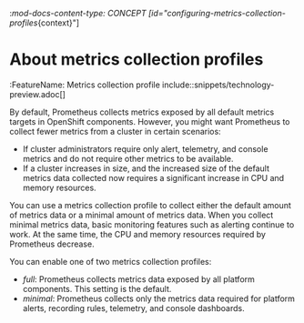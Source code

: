 :_mod-docs-content-type: CONCEPT
[id="configuring-metrics-collection-profiles_{context}"]
# About metrics collection profiles

:FeatureName: Metrics collection profile
include::snippets/technology-preview.adoc[]

By default, Prometheus collects metrics exposed by all default metrics targets in OpenShift components.
However, you might want Prometheus to collect fewer metrics from a cluster in certain scenarios:

* If cluster administrators require only alert, telemetry, and console metrics and do not require other metrics to be available.
* If a cluster increases in size, and the increased size of the default metrics data collected now requires a significant increase in CPU and memory resources.

You can use a metrics collection profile to collect either the default amount of metrics data or a minimal amount of metrics data.
When you collect minimal metrics data, basic monitoring features such as alerting continue to work.
At the same time, the CPU and memory resources required by Prometheus decrease.

You can enable one of two metrics collection profiles:

* *full*: Prometheus collects metrics data exposed by all platform components. This setting is the default.
* *minimal*: Prometheus collects only the metrics data required for platform alerts, recording rules, telemetry, and console dashboards.
